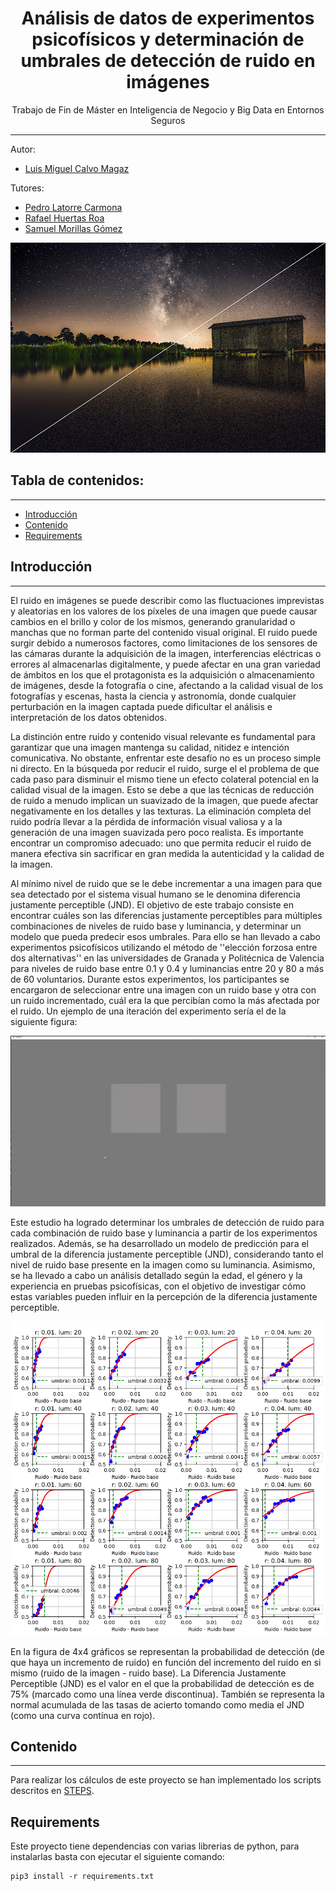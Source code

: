 <h1 align="center">Análisis de datos de experimentos psicofísicos y determinación de umbrales de detección de ruido en imágenes</h1>
<p align="center"> Trabajo de Fin de Máster en Inteligencia de Negocio y Big Data en Entornos Seguros</p>

---
Autor:
- [Luis Miguel Calvo Magaz](mailto:luismicalvomagaz@gmail.com)

Tutores: 
- [Pedro Latorre Carmona](https://scholar.google.com/citations?user=3Rm-8d8AAAAJ&hl=en)
- [Rafael Huertas Roa](https://scholar.google.es/citations?user=tyJqxDEAAAAJ&hl=en)
- [Samuel Morillas Gómez](https://viplab.webs.upv.es/)
<p align="center"><img src="images/readmeImages/portada.png"/></p> 



## Tabla de contenidos:
---

- [Introducción](#introducción)
- [Contenido](#contenido)
- [Requirements](#requirements)


## Introducción
---
El ruido en imágenes se puede describir como las fluctuaciones imprevistas y aleatorias en los valores de los píxeles de una imagen que puede causar cambios en el brillo y color de los mismos, generando granularidad o manchas que no forman parte del contenido visual original. El ruido puede surgir debido a numerosos factores, como limitaciones de los sensores de las cámaras durante la adquisición de la imagen, interferencias eléctricas o errores al almacenarlas digitalmente, y puede afectar en una gran variedad de ámbitos en los que el protagonista es la adquisición o almacenamiento de imágenes, desde la fotografía o cine, afectando a la calidad visual de los fotografías y escenas, hasta la ciencia y astronomía, donde cualquier perturbación en la imagen captada puede dificultar el análisis e interpretación de los datos obtenidos.

La distinción entre ruido y contenido visual relevante es fundamental para garantizar que una imagen mantenga su calidad, nitidez e intención comunicativa. No obstante, enfrentar este desafío no es un proceso simple ni directo. En la búsqueda por reducir el ruido, surge el el problema de que cada paso para disminuir el mismo tiene un efecto colateral potencial en la calidad visual de la imagen. Esto se debe a que las técnicas de reducción de ruido a menudo implican un suavizado de la imagen, que puede afectar negativamente en  los detalles y las texturas. La eliminación completa del ruido podría llevar a la pérdida de información visual valiosa y a la generación de una imagen suavizada pero poco realista. Es importante encontrar un compromiso adecuado: uno que permita reducir el ruido de manera efectiva sin sacrificar en gran medida la autenticidad y la calidad de la imagen.

Al mínimo nivel de ruido que se le debe incrementar a una imagen para que sea detectado por el sistema visual humano se le denomina diferencia justamente perceptible (JND). El objetivo de este trabajo consiste en encontrar cuáles son las diferencias justamente perceptibles para múltiples combinaciones de niveles de ruido base y luminancia, y determinar un modelo que pueda predecir esos umbrales. Para ello se han llevado a cabo experimentos psicofísicos utilizando el método de ''elección forzosa entre dos alternativas'' en las universidades de Granada y Politécnica de Valencia para niveles de ruido base entre $0.1$ y $0.4$ y luminancias entre $20$ y $80$ a más de 60 voluntarios. Durante estos experimentos, los participantes se encargaron de seleccionar entre una imagen con un ruido base y otra con un ruido incrementado, cuál era la que percibían como la más afectada por el ruido. Un ejemplo de una iteración del experimento sería el de la siguiente figura:

<p align="center"><img src="images/readmeImages/vista_observador.png"/></p>

Este estudio ha logrado determinar los umbrales de detección de ruido para cada combinación de ruido base y luminancia a partir de los experimentos realizados. Además, se ha desarrollado un modelo de predicción para el umbral de la diferencia justamente perceptible (JND), considerando tanto el nivel de ruido base presente en la imagen como su luminancia. Asimismo, se ha llevado a cabo un análisis detallado según la edad, el género y la experiencia en pruebas psicofísicas, con el objetivo de investigar cómo estas variables pueden influir en la percepción de la diferencia justamente perceptible.

<p align="center"><img src="images/readmeImages/umbrales.png"/></p>

En la figura de 4x4 gráficos se representan la probabilidad de detección (de que haya un incremento de ruido) en función del incremento del ruido en si mismo (ruido de la imagen - ruido base). La Diferencia Justamente Perceptible (JND) es el valor en el que la probabilidad de detección es de 75% (marcado como una línea verde discontinua). También se representa la normal acumulada de las tasas de acierto tomando como media el JND (como una curva contínua en rojo).


## Contenido
---
Para realizar los cálculos de este proyecto se han implementado los scripts descritos en  [STEPS](/STEPS.md).


## Requirements
Este proyecto tiene dependencias con varias librerias de python, para instalarlas basta con ejecutar el siguiente comando:
```
pip3 install -r requirements.txt
```
